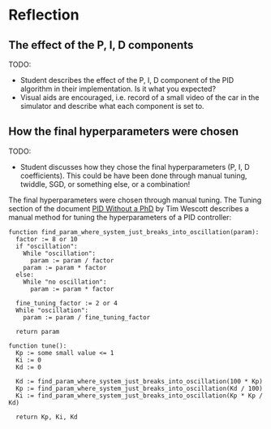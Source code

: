 # Reflection

## The effect of the P, I, D components

TODO:
- Student describes the effect of the P, I, D component of the PID algorithm in their implementation. Is it what you expected?
- Visual aids are encouraged, i.e. record of a small video of the car in the simulator and describe what each component is set to.

## How the final hyperparameters were chosen

TODO:
- Student discusses how they chose the final hyperparameters (P, I, D coefficients). This could be have been done through manual tuning, twiddle, SGD, or something else, or a combination!

The final hyperparameters were chosen through manual tuning.
The Tuning section of the document [PID Without a PhD](https://www.wescottdesign.com/articles/pid/pidWithoutAPhd.pdf) by Tim Wescott describes a manual method for tuning the hyperparameters of a PID controller:

```
function find_param_where_system_just_breaks_into_oscillation(param):
  factor := 8 or 10
  if "oscillation":
    While "oscillation":
      param := param / factor
    param := param * factor
  else:
    While "no oscillation":
      param := param * factor

  fine_tuning_factor := 2 or 4
  While "oscillation":
    param := param / fine_tuning_factor

  return param

function tune():
  Kp := some small value <= 1
  Ki := 0
  Kd := 0

  Kd := find_param_where_system_just_breaks_into_oscillation(100 * Kp)
  Kp := find_param_where_system_just_breaks_into_oscillation(Kd / 100)
  Ki := find_param_where_system_just_breaks_into_oscillation(Kp * Kp / Kd)

  return Kp, Ki, Kd
```
